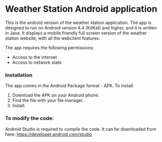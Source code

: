 # Weather Station Android application



This is the android version of the weather station application. The app is designed to run on Android version 4.4 (KitKat) and higher, and it is written in Java. It displays a mobile friendly full screen version of the weather station website, with all the webclient features.


The app requires the following permissions:
- Access to the internet
- Access to network state

### Installation
The app comes in the Android Package format - APK. To install:
1. Download the APK on your Android phone.
2. Find the file with your file manager.
3. Install.

### To modify the code:
Android Studio is required to compile the code. It can be downloaded from here:
https://developer.android.com/studio


